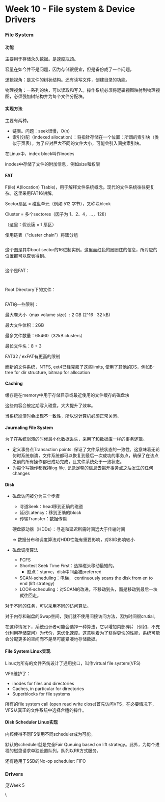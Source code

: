 # Week 10 - File system & Device Drivers

### File System

#### 功能

主要用于存储永久数据。是速度瓶颈。

容量在如今并不是问题，因为存储很便宜，但是备份成了一个问题。

逻辑视角：是文件的树状结构。还有读写文件，创建目录的功能。

物理视角：一系列的块，可以读取和写入。操作系统必须将逻辑视图映射到物理视图，必须强加树结构并为每个文件分配块。

#### 实现方法

主要有两种。

* 链表。问题：seek很慢，O(n)
* 索引分配（indexed allocation）：将指针存储在一个位置：所谓的索引块（类似于页表）。为了应对巨大不同的文件大小，可能会引入间接索引块。

在Linux中，index block叫作inodes

inodes中存储了文件的附加信息，例如size和权限

#### FAT

F(ile) A(llocation) T(able)，用于解释文件系统概念。现代的文件系统往往更复杂。这里采用FAT16讲解。

Sector扇区 = 磁盘单元（例如 512 字节），又称块blcok

Cluster = 多个sectores（因子为 1、2、4，...，128）

（这里：假设簇 = 1 扇区）

使用链表（“cluster chain”）将簇分组

<figure><img src="https://cdn.jsdelivr.net/gh/indexss/imagehost@main/img/image-20240407202428432.png" alt=""><figcaption></figcaption></figure>

这个图是其中boot sector的16进制实例。这里面红色的圈圈住的信息，所对应的位置都可以查表得到。

<figure><img src="https://cdn.jsdelivr.net/gh/indexss/imagehost@main/img/image-20240407203038556.png" alt=""><figcaption></figcaption></figure>

这个是FAT：

<figure><img src="https://cdn.jsdelivr.net/gh/indexss/imagehost@main/img/image-20240407221651358.png" alt=""><figcaption></figcaption></figure>

<figure><img src="https://cdn.jsdelivr.net/gh/indexss/imagehost@main/img/image-20240407221916711.png" alt=""><figcaption></figcaption></figure>

Root Directory下的文件：

<figure><img src="https://cdn.jsdelivr.net/gh/indexss/imagehost@main/img/image-20240407221810344.png" alt=""><figcaption></figcaption></figure>

FAT的一些限制：

最大卷大小（max volume size）: 2 GB (2^16 · 32 kB)

最大文件体积：2GB

最多文件数量：65460（32kB clusters）

最长文件名：8 + 3

FAT32 / exFAT有更高的限制

而新的文件系统，NTFS, ext4已经克服了这些limits, 使用了其他的DS，例如B-tree for dir structure, bitmap for allocation

#### Caching

缓存是在memory中用于存储目录或最近使用的文件缓存的磁盘块

这些内容会被定期写入磁盘，大大提升了效率。

当系统崩溃时会出现不一致性，所以说计算机必须正常关闭。

#### Journaling File System

为了在系统崩溃的时候最小化数据丢失，采用了和数据库一样的事务逻辑。

* 定义事务点Transaction points: 保证了文件系统状态的一致性，这意味着无论何时系统崩溃，文件系统都可以恢复到最后一次成功的事务点，确保了在该点之前的所有操作都已成功完成，且文件系统处于一致状态。
* 为每个写操作都保持log file. 记录足够的信息去揭开事务点之后发生的任何changes

#### Disk

*   磁盘访问被分为三个步骤

    * 寻道Seek：head移到正确的磁道
    * 延迟Latency：移到正确的block
    * 传输Transfer：数据传输

    硬盘驱动器（HDDs）：寻道和延迟所需时间远大于传输时间

    ⇒ 数据分布和调度算法对HDD性能有重要影响，对SSD影响较小
* 磁盘调度算法
  * FCFS
  * Shortest Seek Time First：选择磁头移动最短的。
    * 缺点：starve，disk中间会被preferred
  * SCAN-scheduling：电梯， continuously scans the disk from en to end (lift strategy)
  * LOOK-scheduling：对SCAN的改进，不移动到头，而是移动到最后一块就往回走。

对于不同的任务，可以采用不同的访问算法。

对于内存和磁盘的Swap空间，我们就不使用间接访问方法，因为时间很crutial。

在这种情况下，系统设计者可能会选择一种算法，它以增加内部碎片（例如，不充分利用存储空间）为代价，来优化速度。这意味着为了获得更快的性能，系统可能会分配更多的空间而不是尽可能紧凑地存储数据。

#### File System Linux实现

Linux为所有的文件系统设计了通用接口，叫作virtual file system(VFS)

VFS维护了：

* inodes for files and directories
* Caches, in particular for directories
* Superblocks for file systems

所有的file system call (open read write close)首先访问VFS，在必要情况下，VFS从真正的文件系统中选择合适的操作。

#### Disk Scheduler Linux实现

内核使得不同FS使用不同scheduler成为可能。

默认的scheduler就是完全Fair Queuing based on lift strategy。此外，为每个进程的磁盘请求单独设置队列，队列以RR方式服务。

还有适用于SSD的No-op scheduler: FIFO

### Drivers

见Week 5



\
